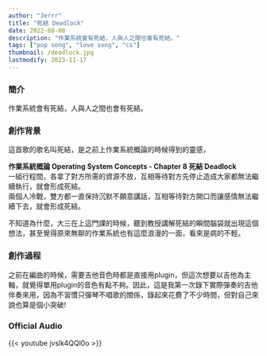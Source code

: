 ```yaml
---
author: "Jerrr"
title: "死結 Deadlock"
date: 2022-08-08
description: "作業系統會有死結，人與人之間也會有死結。"
tags: ["pop song", "love song", "cs"]
thumbnail: /deadlock.jpg
lastmodify: 2023-11-17
---
```


### 簡介
作業系統會有死結，人與人之間也會有死結。

### 創作背景
這首歌的歌名叫死結，是之前上作業系統概論的時候得到的靈感，

**作業系統概論 Operating System Concepts - Chapter 8 死結 Deadlock**<br>
一組行程間，各拿了對方所需的資源不放，互相等待對方先停止造成大家都無法繼續執行，就會形成死結。<br>
兩個人冷戰，雙方都一直保持沉默不願意講話，互相等待對方開口而讓感情無法繼續下去，就會形成死結。<br>

不知道為什麼，大三在上這門課的時候，聽到教授講解死結的瞬間腦袋就出現這個想法，甚至覺得原來無聊的作業系統也有這麼浪漫的一面，看來是病的不輕。

### 創作過程
之前在編曲的時候，需要吉他音色時都是直接用plugin，但這次想要以吉他為主軸，就覺得單用plugin的音色有點不夠。因此，這是我第一次錄下實際彈奏的吉他伴奏來用，因為不習慣只彈琴不唱歌的關係，錄起來花費了不少時間，但對自己來說也算是個小突破!


### Official Audio
{{< youtube jvslk4QQl0o >}}
